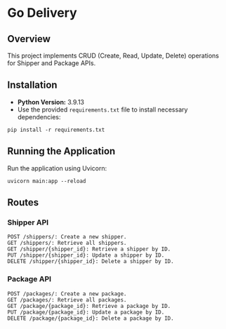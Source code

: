 # Go Delivery

## Overview
This project implements CRUD (Create, Read, Update, Delete) operations for Shipper and Package APIs.

## Installation
- **Python Version:** 3.9.13
- Use the provided `requirements.txt` file to install necessary dependencies:

```
pip install -r requirements.txt
```

## Running the Application
Run the application using Uvicorn:

```
uvicorn main:app --reload
```

## Routes
### Shipper API
```
POST /shippers/: Create a new shipper.
GET /shippers/: Retrieve all shippers.
GET /shipper/{shipper_id}: Retrieve a shipper by ID.
PUT /shipper/{shipper_id}: Update a shipper by ID.
DELETE /shipper/{shipper_id}: Delete a shipper by ID.
```

### Package API
```
POST /packages/: Create a new package.
GET /packages/: Retrieve all packages.
GET /package/{package_id}: Retrieve a package by ID.
PUT /package/{package_id}: Update a package by ID.
DELETE /package/{package_id}: Delete a package by ID.
```